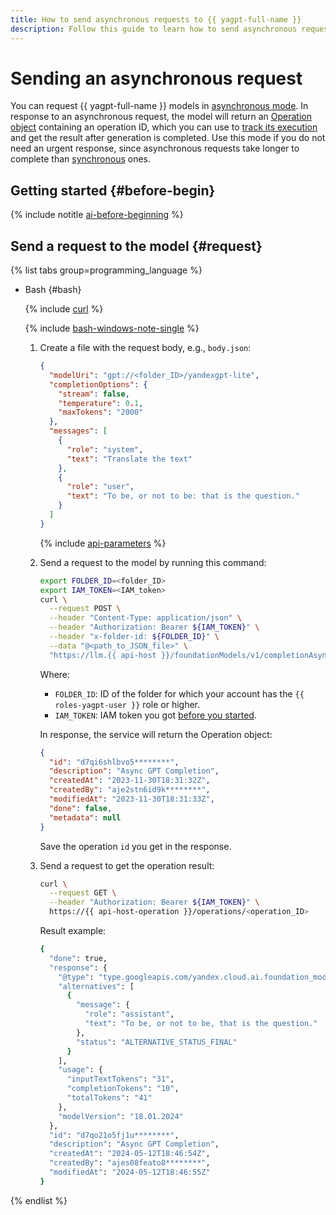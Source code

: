 ```yaml
---
title: How to send asynchronous requests to {{ yagpt-full-name }}
description: Follow this guide to learn how to send asynchronous requests to models in {{ yagpt-full-name }}.
---
```


# Sending an asynchronous request

You can request {{ yagpt-full-name }} models in [asynchronous mode](../../concepts/index.md#working-mode). In response to an asynchronous request, the model will return an [Operation object](../../../api-design-guide/concepts/operation.md) containing an operation ID, which you can use to [track its execution](../../../api-design-guide/concepts/operation.md#monitoring) and get the result after generation is completed. Use this mode if you do not need an urgent response, since asynchronous requests take longer to complete than [synchronous](./create-prompt.md) ones.

## Getting started {#before-begin}

{% include notitle [ai-before-beginning](../../../_includes/foundation-models/yandexgpt/ai-before-beginning.md) %}

## Send a request to the model {#request}

{% list tabs group=programming_language %}

- Bash {#bash}

  {% include [curl](../../../_includes/curl.md) %}
  
  {% include [bash-windows-note-single](../../../_includes/translate/bash-windows-note-single.md) %}

  1. Create a file with the request body, e.g., `body.json`:
  
     ```json
     {
       "modelUri": "gpt://<folder_ID>/yandexgpt-lite",
       "completionOptions": {
         "stream": false,
         "temperature": 0.1,
         "maxTokens": "2000"
       },
       "messages": [
         {
           "role": "system",
           "text": "Translate the text"
         },
         {
           "role": "user",
           "text": "To be, or not to be: that is the question."
         }
       ]
     }
     ```
  
     {% include [api-parameters](../../../_includes/foundation-models/yandexgpt/api-parameters.md) %}
  
  1. Send a request to the model by running this command:
  
     ```bash
     export FOLDER_ID=<folder_ID>
     export IAM_TOKEN=<IAM_token>
     curl \
       --request POST \
       --header "Content-Type: application/json" \
       --header "Authorization: Bearer ${IAM_TOKEN}" \
       --header "x-folder-id: ${FOLDER_ID}" \
       --data "@<path_to_JSON_file>" \
       "https://llm.{{ api-host }}/foundationModels/v1/completionAsync"
     ```
  
     Where:
  
     * `FOLDER_ID`: ID of the folder for which your account has the `{{ roles-yagpt-user }}` role or higher.
     * `IAM_TOKEN`: IAM token you got [before you started](#before-begin).
  
     In response, the service will return the Operation object:
  
     ```json
     {
       "id": "d7qi6shlbvo5********",
       "description": "Async GPT Completion",
       "createdAt": "2023-11-30T18:31:32Z",
       "createdBy": "aje2stn6id9k********",
       "modifiedAt": "2023-11-30T18:31:33Z",
       "done": false,
       "metadata": null
     }
     ```
  
     Save the operation `id` you get in the response.
  
  1. Send a request to get the operation result:
  
      ```bash
      curl \
        --request GET \
        --header "Authorization: Bearer ${IAM_TOKEN}" \
        https://{{ api-host-operation }}/operations/<operation_ID>
      ```
  
      Result example:
  
      ```bash
      {
        "done": true,
        "response": {
          "@type": "type.googleapis.com/yandex.cloud.ai.foundation_models.v1.CompletionResponse",
          "alternatives": [
            {
              "message": {
                "role": "assistant",
                "text": "To be, or not to be, that is the question."
              },
              "status": "ALTERNATIVE_STATUS_FINAL"
            }
          ],
          "usage": {
            "inputTextTokens": "31",
            "completionTokens": "10",
            "totalTokens": "41"
          },
          "modelVersion": "18.01.2024"
        },
        "id": "d7qo21o5fj1u********",
        "description": "Async GPT Completion",
        "createdAt": "2024-05-12T18:46:54Z",
        "createdBy": "ajes08feato8********",
        "modifiedAt": "2024-05-12T18:46:55Z"
      }
      ```

{% endlist %}